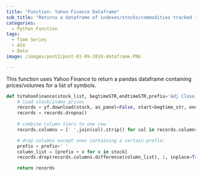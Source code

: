 ```yaml
---
title: "Function: Yahoo Finance Dataframe"
sub_title: "Returns a dataframe of indexes/stocks/commodities tracked in Yahoo Finance"
categories:
  - Python Function
tags:
  - Time Series
  - ASX
  - Data
image: /images/post2/post-01-09-2019-dataframe.PNG

---
```


This function uses Yahoo Finance to return a pandas dataframe containing prices/volumes for a list of symbols.


```python
def tsYahooFinance(stock_list, begtimeSTR,endtimeSTR,prefix='Adj Close'):
    # load stock/index prices
    records = yf.download(stock, as_panel=False, start=begtime_str, end=endtime_str)
    records = records.dropna()
    
    # combine column tiers to one row
    records.columns = [' '.join(col).strip() for col in records.columns.values]

    # drop columns except ones containing a certain prefix:
    prefix = prefix+' '
    column_list = [prefix + x for x in stock]
    records.drop(records.columns.difference(column_list), 1, inplace=True)

    return records
```